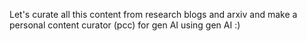 Let's curate all this content from research blogs and arxiv and make a personal content curator (pcc) for gen AI using gen AI :)


